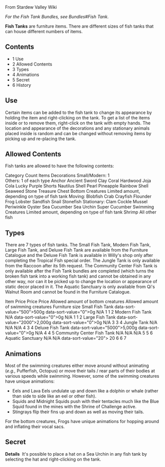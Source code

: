 From Stardew Valley Wiki

*For the Fish Tank Bundles, see Bundles#Fish Tank.*

**Fish Tanks** are furniture items. There are different sizes of fish tanks that can house different numbers of items.

## Contents

- 1 Use
- 2 Allowed Contents
- 3 Types
- 4 Animations
- 5 Secret
- 6 History

## Use

Certain items can be added to the fish tank to change its appearance by holding the item and right-clicking on the tank. To get a list of the items inside or to remove them, right-click on the tank with empty hands. The location and appearance of the decorations and any stationary animals placed inside is random and can be changed without removing items by picking up and re-placing the tank.

## Allowed Contents

Fish tanks are allowed to have the following contents:

Category Count Items Decorations Small/Modern: 1  
Others: 1 of each type Anchor Ancient Sword Clay Coral Hardwood Joja Cola Lucky Purple Shorts Nautilus Shell Pearl Pineapple Rainbow Shell Seaweed Stone Treasure Chest Bottom Creatures Limited amount, depending on type of fish tank Moving: Blobfish Crab Crayfish Flounder Frog Lobster Sandfish Snail Stonefish Stationary: Clam Cockle Mussel Periwinkle Oyster Sea Cucumber Sea Urchin Super Cucumber Swimming Creatures Limited amount, depending on type of fish tank Shrimp All other fish

## Types

There are 7 types of fish tanks. The Small Fish Tank, Modern Fish Tank, Large Fish Tank, and Deluxe Fish Tank are available from the Furniture Catalogue and the Deluxe Fish Tank is available in Willy's shop only after completing the Tropical Fish special order. The Jungle Tank is only available from the Raccoon after its 5th request. The Community Center Fish Tank is only available after the Fish Tank bundles are completed (which turns the broken fish tank into a working fish tank) and cannot be obtained in any other way, nor can it be picked up to change the location or appearance of static decor placed in it. The Aquatic Sanctuary is only available from Qi's Walnut Room and cannot be found in the Furniture Catalogue.

Item Price Price Price Allowed amount of bottom creatures Allowed amount of swimming creatures Furniture size Small Fish Tank data-sort-value="500"&gt;500g data-sort-value="0"&gt;0g N/A 1 1 2 Modern Fish Tank N/A data-sort-value="0"&gt;0g N/A 1 1 2 Large Fish Tank data-sort-value="2000"&gt;2,000g data-sort-value="0"&gt;0g N/A 3 3 4 Jungle Tank N/A N/A N/A 4 3 4 Deluxe Fish Tank data-sort-value="5000"&gt;5,000g data-sort-value="0"&gt;0g N/A 4 4 5 Community Center Fish Tank N/A N/A N/A 5 5 6 Aquatic Sanctuary N/A N/A data-sort-value="20"&gt; 20 6 6 7

## Animations

Most of the swimming creatures either move around without animating (*e.g.,* Pufferfish, Octopus) or move their tails / rear parts of their bodies at various speeds while swimming. However, some of the swimming creatures have unique animations:

- Eels and Lava Eels undulate up and down like a dolphin or whale (rather than side to side like an eel or other fish).
- Squids and Midnight Squids push with their tentacles much like the Blue Squid found in the mines with the Shrine of Challenge active.
- Stingrays flip their fins up and down as well as moving their tails.

For the bottom creatures, Frogs have unique animations for hopping around and inflating their vocal sacs.

## Secret

**Details**  It's possible to place a hat on a Sea Urchin in any fish tank by selecting the hat and right-clicking on the tank.